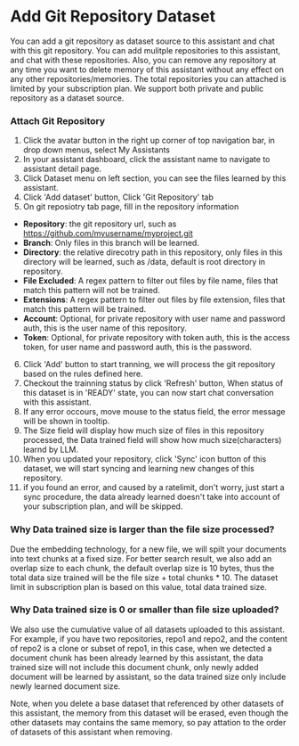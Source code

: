 # Add Git Repository Dataset 

You can add a git repository as dataset source to this assistant and chat with this git repository. You can add mulitple repositories to this assistant, and chat with these repositories.
Also, you can remove any repository at any time you want to delete memory of this assistant without any effect on any other repositories/memories.
The total repositories you can attached is limited by your subscription plan.
We support both private and public repository as a dataset source.

### Attach Git Repository
1.  Click the avatar button in the right up corner of top navigation bar, in drop down menus, select My Assistants
2.  In your assistant dashboard, click the assistant name to navigate to assistant detail page.
3.  Click Dataset menu on left section, you can see the files learned by this assistant.
4.  Click 'Add dataset' button, Click 'Git Repository' tab
5.  On git reposiotry tab page, fill in the repository information
   + **Repository**: the git repository url, such as https://github.com/myusername/myproject.git
   + **Branch**: Only files in this branch will be learned.
   + **Directory**: the relative direcotry path in this repository, only files in this directory will be learned, such as /data, default is root directory in repository.
   + **File Excluded**: A regex pattern to filter out files by file name, files that match this pattern will not be trained.
   + **Extensions**: A regex pattern to filter out files by file extension, files that match this pattern will be trained.
   + **Account**: Optional, for private repository with user name and password auth, this is the user name of this repository.
   + **Token**: Optional, for private repository with token auth, this is the access token, for user name and password auth, this is the password.

6.  Click 'Add' button to start tranning, we will process the git repository based on the rules defined here.
7.  Checkout the trainning status by click 'Refresh' button, When status of this dataset is in 'READY' state, you can now start chat conversation with this assistant.
8.  If any error occours, move mouse to the status field, the error message will be shown in tooltip.
9.  The Size field will display how much size of files in this repository processed, the Data trained field will show how much size(characters) learnd by LLM.
10. When you updated your repository, click 'Sync' icon button of this dataset, we will start syncing and learning new changes of this repository.
11. if you found an error, and caused by a ratelimit, don't worry, just start a sync procedure, the data already learned doesn't take into account of your subscription plan, and will be skipped.


### Why Data trained size is larger than the file size processed?

Due the embedding technology, for a new file, we will spilt your documents into text chunks at a fixed size. For better search result, we also add an overlap size to each chunk, the default overlap size is 10 bytes, thus the total data size trained will be the file size + total chunks * 10. The dataset limit in subscription plan is based on this value, total data trained size.


### Why Data trained size is 0 or smaller than file size uploaded?

We also use the cumulative value of all datasets uploaded to this assistant. For example, if you have two repositories, repo1 and repo2, and the content of repo2 is a clone or subset of repo1, in this case, when we detected a document chunk has been already learned by this assistant, the data trained size will not include this document chunk, only newly added document will be learned by assistant, so the data trained size only include newly learned document size. 

Note, when you delete a base dataset that referenced by other datasets of this assistant, the memory from this dataset will be erased, even though the other datasets may contains the same memory, so pay attation to the order of datasets of this assistant when removing.